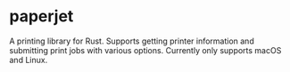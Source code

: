 # paperjet

A printing library for Rust.
Supports getting printer information and submitting print jobs with various options.
Currently only supports macOS and Linux.
